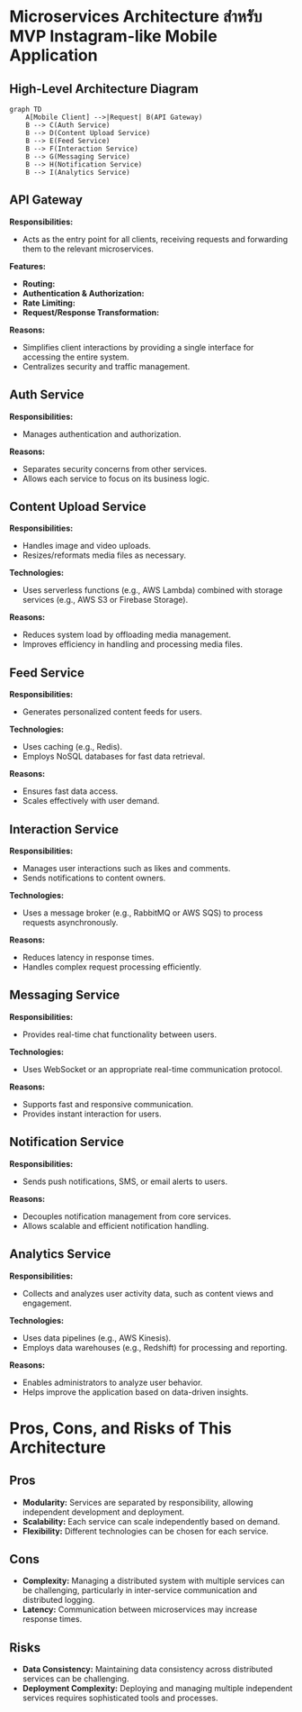 # Microservices Architecture สำหรับ MVP Instagram-like Mobile Application

## High-Level Architecture Diagram

```mermaid
graph TD
    A[Mobile Client] -->|Request| B(API Gateway)
    B --> C(Auth Service)
    B --> D(Content Upload Service)
    B --> E(Feed Service)
    B --> F(Interaction Service)
    B --> G(Messaging Service)
    B --> H(Notification Service)
    B --> I(Analytics Service)
```

## API Gateway
**Responsibilities:**
- Acts as the entry point for all clients, receiving requests and forwarding them to the relevant microservices.

**Features:**
- **Routing:**
- **Authentication & Authorization:**
- **Rate Limiting:**
- **Request/Response Transformation:** 

**Reasons:**
- Simplifies client interactions by providing a single interface for accessing the entire system.
- Centralizes security and traffic management.



## Auth Service
**Responsibilities:**
- Manages authentication and authorization.

**Reasons:**
- Separates security concerns from other services.
- Allows each service to focus on its business logic.



## Content Upload Service
**Responsibilities:**
- Handles image and video uploads.
- Resizes/reformats media files as necessary.

**Technologies:**
- Uses serverless functions (e.g., AWS Lambda) combined with storage services (e.g., AWS S3 or Firebase Storage).

**Reasons:**
- Reduces system load by offloading media management.
- Improves efficiency in handling and processing media files.



## Feed Service
**Responsibilities:**
- Generates personalized content feeds for users.

**Technologies:**
- Uses caching (e.g., Redis).
- Employs NoSQL databases for fast data retrieval.

**Reasons:**
- Ensures fast data access.
- Scales effectively with user demand.



## Interaction Service
**Responsibilities:**
- Manages user interactions such as likes and comments.
- Sends notifications to content owners.

**Technologies:**
- Uses a message broker (e.g., RabbitMQ or AWS SQS) to process requests asynchronously.

**Reasons:**
- Reduces latency in response times.
- Handles complex request processing efficiently.



## Messaging Service
**Responsibilities:**
- Provides real-time chat functionality between users.

**Technologies:**
- Uses WebSocket or an appropriate real-time communication protocol.

**Reasons:**
- Supports fast and responsive communication.
- Provides instant interaction for users.



## Notification Service
**Responsibilities:**
- Sends push notifications, SMS, or email alerts to users.

**Reasons:**
- Decouples notification management from core services.
- Allows scalable and efficient notification handling.



## Analytics Service
**Responsibilities:**
- Collects and analyzes user activity data, such as content views and engagement.

**Technologies:**
- Uses data pipelines (e.g., AWS Kinesis).
- Employs data warehouses (e.g., Redshift) for processing and reporting.

**Reasons:**
- Enables administrators to analyze user behavior.
- Helps improve the application based on data-driven insights.



# Pros, Cons, and Risks of This Architecture

## Pros
- **Modularity:** Services are separated by responsibility, allowing independent development and deployment.
- **Scalability:** Each service can scale independently based on demand.
- **Flexibility:** Different technologies can be chosen for each service.

## Cons
- **Complexity:** Managing a distributed system with multiple services can be challenging, particularly in inter-service communication and distributed logging.
- **Latency:** Communication between microservices may increase response times.

## Risks
- **Data Consistency:** Maintaining data consistency across distributed services can be challenging.
- **Deployment Complexity:** Deploying and managing multiple independent services requires sophisticated tools and processes.
